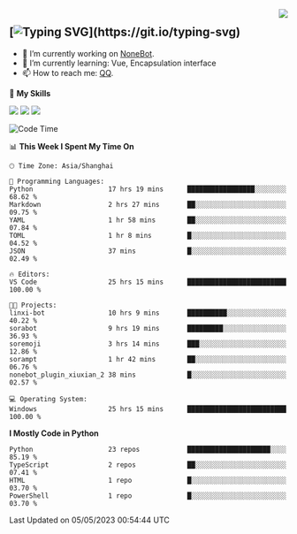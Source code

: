 <a href="#">
  <img align="right" src="https://github-readme-stats.vercel.app/api?username=mute23-code&count_private=true&show_icons=true&bg_color=15,f2f7fd,E0EAFC" />
</a>

[![Typing SVG](https://readme-typing-svg.herokuapp.com?size=25&duration=2500&color=8C43EA&vCenter=true&width=200&height=40&lines=Hi+there+%F0%9F%91%8B%F0%9F%8F%BB;I'm+mute.)](https://git.io/typing-svg)
-----


- 🔭 I’m currently working on [NoneBot](https://github.com/nonebot).
- 🌱 I’m currently learning: Vue, Encapsulation interface
- 📫 How to reach me: [QQ](http://wpa.qq.com/msgrd?v=3&uin=2740324073&site=qq&menu=yes).


🌟 **My Skills** 

![](https://img.shields.io/badge/-Python-3e74a2?style=flat-square&logo=Python&logoColor=fff)
![](https://img.shields.io/badge/-Node.js-339933?style=flat-square&logo=Node.js&logoColor=fff)
![](https://img.shields.io/badge/-Vue-4fc08d?style=flat-square&logo=Vue.js&logoColor=fff)

<!--START_SECTION:waka-->
![Code Time](http://img.shields.io/badge/Code%20Time-142%20hrs%2057%20mins-blue)

📊 **This Week I Spent My Time On** 

```text
🕑︎ Time Zone: Asia/Shanghai

💬 Programming Languages: 
Python                   17 hrs 19 mins      █████████████████░░░░░░░░   68.62 % 
Markdown                 2 hrs 27 mins       ██░░░░░░░░░░░░░░░░░░░░░░░   09.75 % 
YAML                     1 hr 58 mins        ██░░░░░░░░░░░░░░░░░░░░░░░   07.84 % 
TOML                     1 hr 8 mins         █░░░░░░░░░░░░░░░░░░░░░░░░   04.52 % 
JSON                     37 mins             █░░░░░░░░░░░░░░░░░░░░░░░░   02.49 % 

🔥 Editors: 
VS Code                  25 hrs 15 mins      █████████████████████████   100.00 % 

🐱‍💻 Projects: 
linxi-bot                10 hrs 9 mins       ██████████░░░░░░░░░░░░░░░   40.22 % 
sorabot                  9 hrs 19 mins       █████████░░░░░░░░░░░░░░░░   36.93 % 
soremoji                 3 hrs 14 mins       ███░░░░░░░░░░░░░░░░░░░░░░   12.86 % 
sorampt                  1 hr 42 mins        ██░░░░░░░░░░░░░░░░░░░░░░░   06.76 % 
nonebot_plugin_xiuxian_2 38 mins             █░░░░░░░░░░░░░░░░░░░░░░░░   02.57 % 

💻 Operating System: 
Windows                  25 hrs 15 mins      █████████████████████████   100.00 % 
```

**I Mostly Code in Python** 

```text
Python                   23 repos            █████████████████████░░░░   85.19 % 
TypeScript               2 repos             ██░░░░░░░░░░░░░░░░░░░░░░░   07.41 % 
HTML                     1 repo              █░░░░░░░░░░░░░░░░░░░░░░░░   03.70 % 
PowerShell               1 repo              █░░░░░░░░░░░░░░░░░░░░░░░░   03.70 % 
```




 Last Updated on 05/05/2023 00:54:44 UTC
<!--END_SECTION:waka-->
